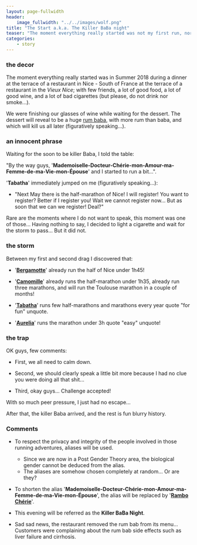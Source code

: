 ```yaml
---
layout: page-fullwidth
header:
    image_fullwidth: "../../images/wolf.png"
title: "The Start a.k.a. The Killer BaBa night"
teaser: "The moment everything really started was not my first run, nor my first 10k without stopping, nor even my first half-marathon without blood in my mouth..."
categories:
    - story
---
```


### the decor 


The moment everything really started was in Summer 2018 during a dinner at the terrace of a restaurant in 
Nice - South of France at the terrace of a restaurant in the *Vieux Nice*; with few friends, 
a lot of good food, a lot of good wine, and a lot of bad cigarettes (but please, do not drink nor smoke...). 

We were finishing our glasses of wine while waiting for the dessert. The dessert will reveal to be a huge 
[rum baba](https://en.wikipedia.org/wiki/Rum_baba), with more rum than baba, and which will kill us all later (figuratively speaking...).

### an innocent phrase

Waiting for the soon to be killer Baba, I told the table: 

"By the way guys, '**Mademoiselle-Docteur-Chérie-mon-Amour-ma-Femme-de-ma-Vie-mon-Épouse**' and I started to run a bit...".

'**Tabatha**' immediately jumped on me (figuratively speaking...):

- "Next May there is the half-marathon of Nice! I will register! You want to register? Better if I register you! Wait we cannot register now... But as soon that we can we register! Deal?"

Rare are the moments where I do not want to speak, this moment was one of those... Having nothing to say, I decided to light a cigarette and wait for the storm to pass... But it did not. 

### the storm

Between my first and second drag I discovered that:

* '**[Bergamotte](https://en.wikipedia.org/wiki/Bergamot_orange)**' already run the half of Nice under 1h45!

* '**[Camomille](https://en.wikipedia.org/wiki/Chamomile)**' already runs the half-marathon under 1h35, already run three marathons, and will run the Toulouse marathon in a couple of months!

* '**[Tabatha](https://en.wikipedia.org/wiki/Tabatha_Cash)**' runs few half-marathons and marathons every year quote "for fun" unquote.

* '**[Aurelia](https://en.wikipedia.org/wiki/Aurelia_Cotta)**' runs the marathon under 3h quote "easy" unquote!

### the trap 

OK guys, few comments:

* First, we all need to calm down.

* Second, we should clearly speak a little bit more because I had no clue you were doing all that shit...

* Third, okay guys... Challenge accepted! 

With so much peer pressure, I just had no escape...

After that, the killer Baba arrived, and the rest is fun blurry history.


### Comments

* To respect the privacy and integrity of the people involved in those running adventures, aliases will be used.
   * Since we are now in a Post Gender Theory area, the biological gender cannot be deduced from the alias.
	* The aliases are somehow chosen completely at random... Or are they?
  
* To shorten the alias '**Mademoiselle-Docteur-Chérie-mon-Amour-ma-Femme-de-ma-Vie-mon-Épouse**', the alias will be replaced by '**[Rambo Chérie](https://en.wikipedia.org/wiki/John_Rambo)**'. 

* This evening will be referred as the **Killer BaBa Night**.

* Sad sad news, the restaurant removed the rum bab from its menu... Customers were complaining about the rum bab side effects such as liver failure and cirrhosis. 
